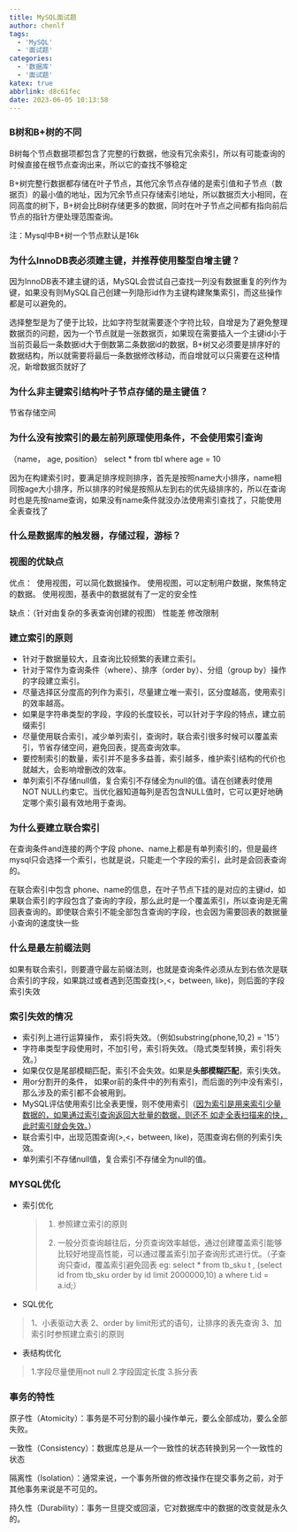 ```yaml
---
title: MySQL面试题
author: chenlf
tags:
  - 'MySQL'
  - '面试题'
categories:
  - '数据库'
  - '面试题'
katex: true
abbrlink: d8c61fec
date: 2023-06-05 10:13:58
---
```


### B树和B+树的不同

B树每个节点数据项都包含了完整的行数据，他没有冗余索引，所以有可能查询的时候直接在根节点查询出来，所以它的查找不够稳定

B+树完整行数据都存储在叶子节点，其他冗余节点存储的是索引值和子节点（数据页）的最小值的地址，因为冗余节点只存储索引地址，所以数据页大小相同，在同高度的树下，B+树会比B树存储更多的数据，同时在叶子节点之间都有指向前后节点的指针方便处理范围查询。

注：Mysql中B+树一个节点默认是16k



### 为什么InnoDB表必须建主键，并推荐使用整型自增主键？

因为InnoDB表不建主键的话，MySQL会尝试自己查找一列没有数据重复的列作为键，如果没有则MySQL自己创建一列隐形id作为主键构建聚集索引，而这些操作都是可以避免的。

选择整型是为了便于比较，比如字符型就需要逐个字符比较，自增是为了避免整理数据页的问题，因为一个节点就是一张数据页，如果现在需要插入一个主键id小于当前页最后一条数据id大于倒数第二条数据id的数据，B+树又必须要是排序好的数据结构，所以就需要将最后一条数据修改移动，而自增就可以只需要在这种情况，新增数据页就好了



### 为什么非主键索引结构叶子节点存储的是主键值？

节省存储空间



### 为什么没有按索引的最左前列原理使用条件，不会使用索引查询

（name， age, position）     select * from tbl where age = 10

因为在构建索引时，要满足排序规则排序，首先是按照name大小排序，name相同按age大小排序，所以排序的时候是按照从左到右的优先级排序的，所以在查询时也是先按name查询，如果没有name条件就没办法使用索引查找了，只能使用全表查找了



### 什么是数据库的触发器，存储过程，游标？



### 视图的优缺点

优点：
​	使用视图，可以简化数据操作。
​	使用视图，可以定制用户数据，聚焦特定的数据。
​	使用视图，基表中的数据就有了一定的安全性

缺点：（针对由复杂的多表查询创建的视图）
	性能差
	修改限制



### 建立索引的原则

- 针对于数据量较大，且查询比较频繁的表建立索引。
- 针对于常作为查询条件（where）、排序（order by）、分组（group by）操作的字段建立索引。
- 尽量选择区分度高的列作为索引，尽量建立唯一索引，区分度越高，使用索引的效率越高。
- 如果是字符串类型的字段，字段的长度较长，可以针对于字段的特点，建立前缀索引
- 尽量使用联合索引，减少单列索引，查询时，联合索引很多时候可以覆盖索引，节省存储空间，避免回表，提高查询效率。
- 要控制索引的数量，索引并不是多多益善，索引越多，维护索引结构的代价也就越大，会影响增删改的效率。
-  单列索引不存储null值，复合索引不存储全为null的值。请在创建表时使用NOT NULL约束它。当优化器知道每列是否包含NULL值时，它可以更好地确定哪个索引最有效地用于查询。



### 为什么要建立联合索引

在查询条件and连接的两个字段 phone、name上都是有单列索引的，但是最终mysql只会选择一个索引，也就是说，只能走一个字段的索引，此时是会回表查询的。

在联合索引中包含 phone、name的信息，在叶子节点下挂的是对应的主键id，如果联合索引的字段包含了查询的字段，那么此时是一个覆盖索引，所以查询是无需回表查询的。即使联合索引不能全部包含查询的字段，也会因为需要回表的数据量小查询的速度快一些



### 什么是最左前缀法则

如果有联合索引，则要遵守最左前缀法则，也就是查询条件必须从左到右依次是联合索引的字段，如果跳过或者遇到范围查找(>,<，between, like)，则后面的字段索引失效



### 索引失效的情况

- 索引列上进行运算操作， 索引将失效。（例如substring(phone,10,2) = '15'）
- 字符串类型字段使用时，不加引号，索引将失效。（隐式类型转换，索引将失效。）
- 如果仅仅是尾部模糊匹配，索引不会失效。如果是**头部模糊匹配**，索引失效。
- 用or分割开的条件， 如果or前的条件中的列有索引，而后面的列中没有索引，那么涉及的索引都不会被用到。
- MySQL评估使用索引比全表更慢，则不使用索引（<u>因为索引是用来索引少量数据的，如果通过索引查询返回大批量的数据，则还不 如走全表扫描来的快，此时索引就会失效。</u>）
- 联合索引中，出现范围查询(>,<，between, like)，范围查询右侧的列索引失效。
- 单列索引不存储null值，复合索引不存储全为null的值。



### MYSQL优化

- 索引优化
	
  > 1. 参照建立索引的原则
	>
	> 2. 一般分页查询越往后，分页查询效率越低，通过创建覆盖索引能够比较好地提高性能，可以通过覆盖索引加子查询形式进行优。（子查询只查id，覆盖索引避免回表 eg:
	>    select * from tb_sku t , (select id from tb_sku order by id  limit 2000000,10) a where t.id = a.id;）
	
- SQL优化

> 1、小表驱动大表
> 2、order by limit形式的语句，让排序的表先查询
> 3、加索引时参照建立索引的原则

- 表结构优化

> 1.字段尽量使用not null
> 2.字段固定长度
> 3.拆分表

### 事务的特性

原子性（Atomicity）：事务是不可分割的最小操作单元，要么全部成功，要么全部失败。

一致性（Consistency）：数据库总是从一个一致性的状态转换到另一个一致性的状态

隔离性（Isolation）：通常来说，一个事务所做的修改操作在提交事务之前，对于其他事务来说是不可见的。

持久性（Durability）：事务一旦提交或回滚，它对数据库中的数据的改变就是永久的。
